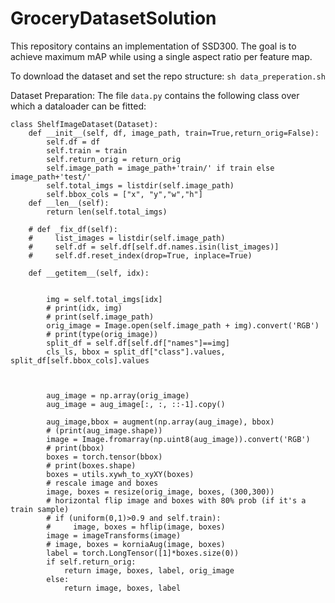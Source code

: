 # GroceryDatasetSolution
This repository contains an implementation of SSD300.
The goal is to achieve maximum mAP while using a single aspect ratio per feature map. 

To download the dataset and set the repo structure: `sh data_preperation.sh`
 


Dataset Preparation: The file `data.py` contains the following class over which a dataloader can be fitted:



```
class ShelfImageDataset(Dataset):
    def __init__(self, df, image_path, train=True,return_orig=False):
        self.df = df
        self.train = train
        self.return_orig = return_orig
        self.image_path = image_path+'train/' if train else image_path+'test/'
        self.total_imgs = listdir(self.image_path)
        self.bbox_cols = ["x", "y","w","h"]
    def __len__(self):
        return len(self.total_imgs)

    # def _fix_df(self):
    #     list_images = listdir(self.image_path)
    #     self.df = self.df[self.df.names.isin(list_images)]
    #     self.df.reset_index(drop=True, inplace=True)
        
    def __getitem__(self, idx):

        
        img = self.total_imgs[idx]
        # print(idx, img)
        # print(self.image_path)
        orig_image = Image.open(self.image_path + img).convert('RGB')
        # print(type(orig_image))
        split_df = self.df[self.df["names"]==img]
        cls_ls, bbox = split_df["class"].values, split_df[self.bbox_cols].values
        


        aug_image = np.array(orig_image)
        aug_image = aug_image[:, :, ::-1].copy()

        aug_image,bbox = augment(np.array(aug_image), bbox)
        # (print(aug_image.shape))
        image = Image.fromarray(np.uint8(aug_image)).convert('RGB')
        # print(bbox)
        boxes = torch.tensor(bbox)
        # print(boxes.shape)
        boxes = utils.xywh_to_xyXY(boxes)
        # rescale image and boxes
        image, boxes = resize(orig_image, boxes, (300,300))
        # horizontal flip image and boxes with 80% prob (if it's a train sample)
        # if (uniform(0,1)>0.9 and self.train):
        #     image, boxes = hflip(image, boxes)
        image = imageTransforms(image)
        # image, boxes = korniaAug(image, boxes)
        label = torch.LongTensor([1]*boxes.size(0))
        if self.return_orig:
            return image, boxes, label, orig_image
        else:
            return image, boxes, label

```
